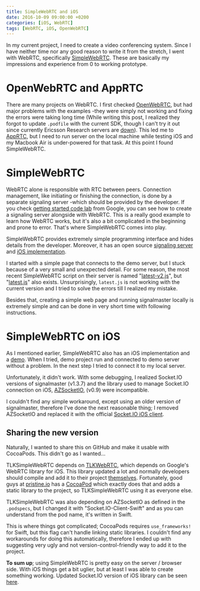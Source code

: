 ```yaml
---
title: SimpleWebRTC and iOS
date: 2016-10-09 09:00:00 +0200
categories: [iOS, WebRTC]
tags: [WebRTC, iOS, OpenWebRTC]   
---
```


In my current project, I need to create a video conferencing system. Since I have neither time nor any good reason to write it from the stretch, I went with WebRTC, specifically [SimpleWebRTC](https://simplewebrtc.com). These are basically my impressions and experience from 0 to working prototype.

# OpenWebRTC and AppRTC 

There are many projects on WebRTC. I first checked [OpenWebRTC](https://www.openwebrtc.org), but had major problems with the examples -they were simply not working and fixing the errors were taking long time (While writing this post, I realized they forgot to update `.podfile` with the current SDK, though I can't try it out since currently Ericsson Research servers are [down](https://github.com/EricssonResearch/openwebrtc-ios-sdk/issues/78)). This led me to [AppRTC](https://github.com/webrtc/apprtc), but I need to run server on the local machine while testing iOS and my Macbook Air is under-powered for that task. At this point I found SimpleWebRTC.

# SimpleWebRTC

WebRTC alone is responsible with RTC between peers. Connection management, like initiating or finishing the connection, is done by a separate signaling server -which should be provided by the developer. If you check [getting started code lab](https://codelabs.developers.google.com/codelabs/webrtc-web/#0) from Google, you can see how to create a signaling server alongside with WebRTC. This is a really good example to learn how WebRTC works, but it's also a bit complicated in the beginning and prone to error. That's where SimpleWebRTC comes into play.

SimpleWebRTC provides extremely simple programming interface and hides details from the developer. Moreover, it has an open source [signaling server](https://github.com/andyet/signalmaster) and [iOS implementation](https://github.com/otalk/TLKSimpleWebRTC).

I started with a simple page that connects to the demo server, but I stuck because of a very small and unexpected detail. For some reason, the most recent SimpleWebRTC script on their server is named "[latest-v2.js](https://simplewebrtc.com/latest-v2.js)", but "[latest.js](https://simplewebrtc.com/latest.js)" also exists. Unsurprisingly, `latest.js` is not working with the current version and I tried to solve the errors till I realized my mistake.

Besides that, creating a simple web page and running signalmaster locally is extremely simple and can be done in very short time with following instructions.

# SimpleWebRTC on iOS

As I mentioned earlier, SimpleWebRTC also has an iOS implementation and a [demo](https://github.com/otalk/iOS-demo). When I  tried, demo project run and connected to demo server without a problem. In the next step I tried to connect it to my local server.

Unfortunately, it didn't work. With some debugging, I realized Socket.IO versions of signalmaster (v1.3.7) and the library used to manage Socket.IO connection on iOS, [AZSocketIO](https://github.com/lukabernardi/AZSocketIO), (v0.9) were incompatible.

I couldn't find any simple workaround, except using an older version of signalmaster, therefore I've done the next reasonable thing; I removed AZSocketIO and replaced it with the official [Socket.IO iOS client](https://github.com/socketio/socket.io-client-swift).

## Sharing the new version

Naturally, I wanted to share this on GitHub and make it usable with CocoaPods. This didn't go as I wanted...

TLKSimpleWebRTC depends on [TLKWebRTC](https://github.com/otalk/TLKWebRTC), which depends on Google's WebRTC library for iOS. This library updated a lot and normally developers should compile and add it to their project [themselves](https://webrtc.org/native-code/ios/). Fortunately, good guys at [pristine.io](https://pristine.io) has a [CocoaPod](https://cocoapods.org/pods/libjingle_peerconnection) which exactly does that and adds a static library to the project, so TLKSimpleWebRTC using it as everyone else.

TLKSimpleWebRTC was also depending on AZSocketIO as defined in the `.podspecs`, but I changed it with "Socket.IO-Client-Swift" and as you can understand from the pod name, it's written in Swift.

This is where things got complicated; CocoaPods requires `use_frameworks!` for Swift, but this flag can't handle linking static libraries. I couldn't find any workarounds for doing this automatically, therefore I ended up with suggesting very ugly and not version-control-friendly way to add it to the project.

**To sum up**; using SimpleWebRTC is pretty easy on the server / browser side. With iOS things get a bit uglier, but at least I was able to create something working. Updated Socket.IO version of iOS library can be seen [here](https://github.com/ujell/TLKSimpleWebRTC).
